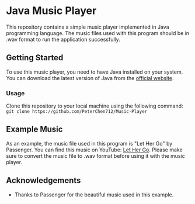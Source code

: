 # Java Music Player

This repository contains a simple music player implemented in Java programming language. The music files used with this program should be in .wav format to run the application successfully.

## Getting Started

To use this music player, you need to have Java installed on your system. You can download the latest version of Java from the [official website](https://www.oracle.com/java/technologies/javase-jdk16-downloads.html).

### Usage
Clone this repository to your local machine using the following command:
`git clone https://github.com/PeterChen712/Music-Player`


## Example Music
As an example, the music file used in this program is "Let Her Go" by Passenger. You can find this music on YouTube: [Let Her Go](https://youtu.be/RBumgq5yVrA?si=oRcknNmx6tTEXDQP). Please make sure to convert the music file to .wav format before using it with the music player.

## Acknowledgements
- Thanks to Passenger for the beautiful music used in this example.
